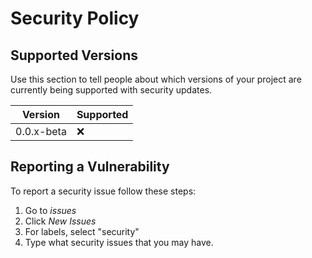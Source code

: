 # Security Policy

## Supported Versions

Use this section to tell people about which versions of your project are
currently being supported with security updates.

| Version      | Supported          |
| -----------  | ------------------ |
| 0.0.x-beta   |       :x:          |


## Reporting a Vulnerability

To report a security issue follow these steps:
1. Go to _issues_
2. Click _New Issues_
3. For labels, select "security"
4. Type what security issues that you may have.
